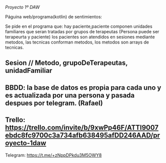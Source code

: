 *Proyecto 1º DAW*

Páguina web/programa(kotlin) de sentimientos:

Se pide en el programa que: hay paciente,paciente componen unidades familiares que seran tratadas por grupos de terapeutas (Persona puede ser terapeurta y paciente) los pacientes son atendidos en sesiones mediante metodos, las tecnicas conforman metodos, los metodos son arrays de tecnicas.



Sesion // Metodo, grupoDeTerapeutas, unidadFamiliar
----------------------------------------------------------------------------------------------
BBDD: la base de datos es propia para cada uno y es actualizada por una persona y pasada despues por telegram. (Rafael)
---------------------------------------------------------------------------------------------
Trello: https://trello.com/invite/b/9xwPp46F/ATTI9007ebdc8fc9700c3a734afb638495afDD246AAD/proyecto-1daw
----------------------------------------------------------------------------------------------
Telegram: https://t.me/+zNppDPkdu3M5OWY8
